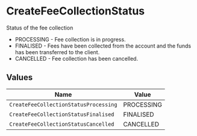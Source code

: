 # CreateFeeCollectionStatus

Status of the fee collection
* PROCESSING - Fee collection is in progress.
* FINALISED - Fees have been collected from the account and the funds has been transferred to the client.
* CANCELLED - Fee collection has been cancelled.


## Values

| Name                                  | Value                                 |
| ------------------------------------- | ------------------------------------- |
| `CreateFeeCollectionStatusProcessing` | PROCESSING                            |
| `CreateFeeCollectionStatusFinalised`  | FINALISED                             |
| `CreateFeeCollectionStatusCancelled`  | CANCELLED                             |